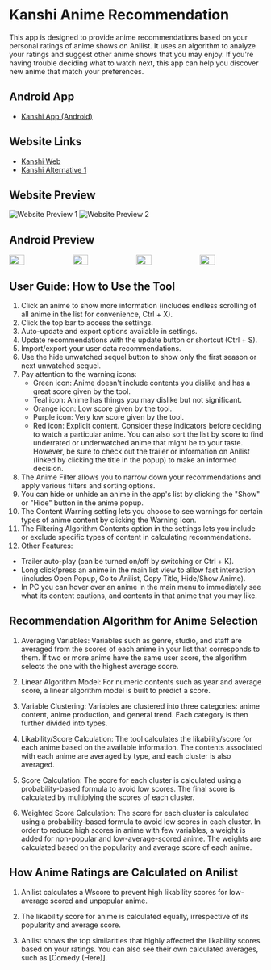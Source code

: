 # Kanshi Anime Recommendation

This app is designed to provide anime recommendations based on your personal ratings of anime shows on Anilist. It uses an algorithm to analyze your ratings and suggest other anime shows that you may enjoy. If you're having trouble deciding what to watch next, this app can help you discover new anime that match your preferences.

## Android App

- [Kanshi App (Android)](https://github.com/u-Kuro/Kanshi.Anime-Recommendation/raw/main/Kanshi.VI.apk)
## Website Links

- [Kanshi Web](https://kanshi.vercel.app/)
- [Kanshi Alternative 1](https://u-kuro.github.io/Kanshi.Anime-Recommendation/)


## Website Preview

![Website Preview 1](https://i.imgur.com/CQ9IdDn.png)
![Website Preview 2](https://i.imgur.com/xgkFlKr.png)

## Android Preview
<div style="display: flex; flex-wrap:nowrap;">
  <img src="https://i.imgur.com/ustd6E1.png" style="flex:1;width: 24%;">
  <img src="https://i.imgur.com/o8DouOw.png" style="flex:1;width: 24%;">
  <img src="https://i.imgur.com/Cl7X2kF.png" style="flex:1;width: 24%;">
  <img src="https://i.imgur.com/mLC9hYQ.png" style="flex:1;width: 24%;">
</div>


## User Guide: How to Use the Tool

1. Click an anime to show more information (includes endless scrolling of all anime in the list for convenience, Ctrl + X). 
2. Click the top bar to access the settings.
3. Auto-update and export options available in settings.
4. Update recommendations with the update button or shortcut (Ctrl + S).
5. Import/export your user data recommendations.
6. Use the hide unwatched sequel button to show only the first season or next unwatched sequel.
7. Pay attention to the warning icons:
   - Green icon: Anime doesn't include contents you dislike and has a great score given by the tool.
   - Teal icon: Anime has things you may dislike but not significant.
   - Orange icon: Low score given by the tool.
   - Purple icon: Very low score given by the tool.
   - Red icon: Explicit content.
   Consider these indicators before deciding to watch a particular anime. You can also sort the list by score to find underrated or underwatched anime that might be to your taste. However, be sure to check out the trailer or information on Anilist (linked by clicking the title in the popup) to make an informed decision.
8. The Anime Filter allows you to narrow down your recommendations and apply various filters and sorting options.
9. You can hide or unhide an anime in the app's list by clicking the "Show" or "Hide" button in the anime popup.
10. The Content Warning setting lets you choose to see warnings for certain types of anime content by clicking the Warning Icon.
11. The Filtering Algorithm Contents option in the settings lets you include or exclude specific types of content in calculating recommendations.
12. Other Features:
   - Trailer auto-play (can be turned on/off by switching or Ctrl + K).
   - Long click/press an anime in the main list view to allow fast interaction (includes Open Popup, Go to Anilist, Copy Title, Hide/Show Anime).
   - In PC you can hover over an anime in the main menu to immediately see what its content cautions, and contents in that anime that you may like.

## Recommendation Algorithm for Anime Selection

1. Averaging Variables: Variables such as genre, studio, and staff are averaged from the scores of each anime in your list that corresponds to them. If two or more anime have the same user score, the algorithm selects the one with the highest average score.

2. Linear Algorithm Model: For numeric contents such as year and average score, a linear algorithm model is built to predict a score.

3. Variable Clustering: Variables are clustered into three categories: anime content, anime production, and general trend. Each category is then further divided into types.

4. Likability/Score Calculation: The tool calculates the likability/score for each anime based on the available information. The contents associated with each anime are averaged by type, and each cluster is also averaged.

5. Score Calculation: The score for each cluster is calculated using a probability-based formula to avoid low scores. The final score is calculated by multiplying the scores of each cluster.

6. Weighted Score Calculation: The score for each cluster is calculated using a probability-based formula to avoid low scores in each cluster. In order to reduce high scores in anime with few variables, a weight is added for non-popular and low-average-scored anime. The weights are calculated based on the popularity and average score of each anime.

## How Anime Ratings are Calculated on Anilist

1. Anilist calculates a Wscore to prevent high likability scores for low-average scored and unpopular anime.

2. The likability score for anime is calculated equally, irrespective of its popularity and average score.

3. Anilist shows the top similarities that highly affected the likability scores based on your ratings. You can also see their own calculated averages, such as [Comedy (Here)].
